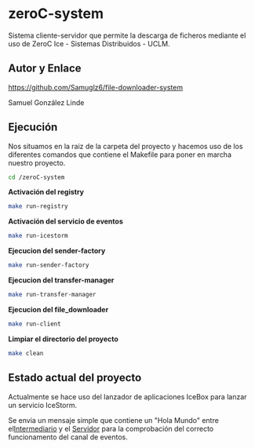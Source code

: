 # zeroC-system
Sistema cliente-servidor que permite la descarga de ficheros mediante el uso de ZeroC Ice - Sistemas Distribuidos - UCLM.

## Autor y Enlace
https://github.com/Samuglz6/file-downloader-system

Samuel González Linde

## Ejecución

Nos situamos en la raiz de la carpeta del proyecto y hacemos uso de los diferentes comandos que contiene el Makefile para poner en marcha nuestro proyecto.

```sh
cd /zeroC-system
```

**Activación del registry**


```sh
make run-registry
```

**Activación del servicio de eventos**

```sh
make run-icestorm
```

**Ejecucion del sender-factory**

```sh
make run-sender-factory
```

**Ejecucion del transfer-manager**

```sh
make run-transfer-manager
```

**Ejecucion del file_downloader**

```sh
make run-client
```

**Limpiar el directorio del proyecto**

```sh
make clean
```

## Estado actual del proyecto

Actualmente se hace uso del lanzador de aplicaciones IceBox para lanzar un servicio IceStorm.

Se envia un mensaje simple que contiene un "Hola Mundo" entre el[Intermediario](src/intermediate.py) y el [Servidor](src/server.py) para la comprobación del correcto funcionamento del canal de eventos.


